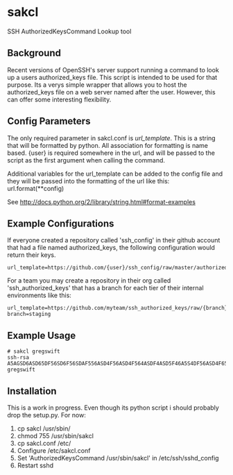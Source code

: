 sakcl
=====

SSH AuthorizedKeysCommand Lookup tool

Background
----------

Recent versions of OpenSSH's server support running a command to look up a users authorized_keys file.  This script is intended to be used for that purpose.  Its a verys simple wrapper that allows you to host the authorized_keys file on a web server named after the user.  However, this can offer some interesting flexibility.

Config Parameters
-----------------
The only required parameter in sakcl.conf is *url_template*.  This is a string that will be formatted by python. All association for formatting is name based.  {user} is required somewhere in the url, and will be passed to the script as the first argument when calling the command.

Additional variables for the url_template can be added to the config file and they will be passed into the formatting of the url like this: url.format(**config)

See http://docs.python.org/2/library/string.html#format-examples

Example Configurations
----------------------

If everyone created a repository called 'ssh_config' in their github account that had a file named authorized_keys, the following configuration would return their keys.

    url_template=https://github.com/{user}/ssh_config/raw/master/authorized_keys

For a team you may create a repository in their org called 'ssh_authorized_keys' that has a branch for each tier of their internal environments like this:

    url_template=https://github.com/myteam/ssh_authorized_keys/raw/{branch}/{user}
    branch=staging

Example Usage
-------------
    # sakcl gregswift
    ssh-rsa A5AGSD6ASD65DF56SD6F56SDAF556ASD4F56ASD4F564ASDF4ASD5F46A5S4DF56ASD4F653G3L3L3LL3L3L== gregswift

Installation
------------

This is a work in progress.  Even though its python script i should probably drop the setup.py. For now:

1. cp sakcl /usr/sbin/
2. chmod 755 /usr/sbin/sakcl
3. cp sakcl.conf /etc/
4. Configure /etc/sakcl.conf
5. Set 'AuthorizedKeysCommand /usr/sbin/sakcl' in /etc/ssh/sshd_config
6. Restart sshd
